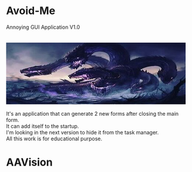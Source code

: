 # Avoid-Me 
Annoying GUI Application V1.0 <br/><br/><br/>
![alt text](https://github.com/AAVision/Avoid/blob/master/12.jpg?raw=true)

It's an application that can generate 2 new forms after closing the main form. <br/>
It can add itself to the startup. <br/>
I'm looking in the next version to hide it from the task manager. <br/>
All this work is for educational purpose. <br/>

# AAVision
